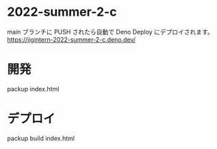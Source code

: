# 2022-summer-2-c
main ブランチに PUSH されたら自動で Deno Deploy にデプロイされます。
https://jigintern-2022-summer-2-c.deno.dev/

# 開発
packup index.html

# デプロイ
packup build index.html